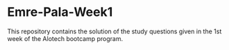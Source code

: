 # Emre-Pala-Week1
This repository contains the solution of the study questions given in the 1st week of the Alotech bootcamp program.
